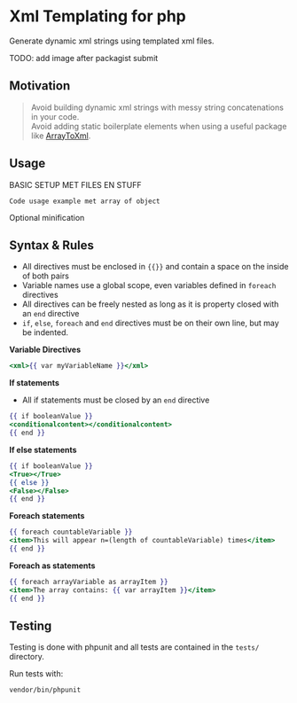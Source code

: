 # Xml Templating for php

Generate dynamic xml strings using templated xml files.

TODO: add image after packagist submit

## Motivation 
> Avoid building dynamic xml strings with messy string concatenations in your code.<br>
> Avoid adding static boilerplate elements when using a useful package like <a href='https://github.com/spatie/array-to-xml'>ArrayToXml</a>.

## Usage

BASIC SETUP MET FILES EN STUFF 

```
Code usage example met array of object
```

Optional minification

## Syntax & Rules

- All directives must be enclosed in `{{}}` and contain a space on the inside of both pairs
- Variable names use a global scope, even variables defined in `foreach` directives
- All directives can be freely nested as long as it is property closed with an `end` directive
- `if`, `else`, `foreach` and `end` directives must be on their own line, but may be indented.

**Variable Directives**
```handlebars
<xml>{{ var myVariableName }}</xml>
```

**If statements**

- All if statements must be closed by an `end` directive

```handlebars
{{ if booleanValue }}
<conditionalcontent></conditionalcontent>
{{ end }}
```

**If else statements**

```handlebars
{{ if booleanValue }}
<True></True>
{{ else }}
<False></False>
{{ end }}
```

**Foreach statements**

```handlebars
{{ foreach countableVariable }}
<item>This will appear n=(length of countableVariable) times</item>
{{ end }}
```

**Foreach as statements**

```handlebars
{{ foreach arrayVariable as arrayItem }}
<item>The array contains: {{ var arrayItem }}</item>
{{ end }}
```

## Testing

Testing is done with phpunit and all tests are contained in the `tests/` directory. 

Run tests with:
```
vendor/bin/phpunit
```


